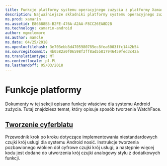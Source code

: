 ```yaml
---
title: Funkcje platformy systemu operacyjnego zużycia z platformy Xamarin.Android
description: Najważniejsze składniki platformy systemu operacyjnego zużycie
ms.prod: xamarin
ms.assetid: E86688B5-B2FE-476A-A2AA-F8CC26EA8D2B
ms.technology: xamarin-android
author: mgmclemore
ms.author: mamcle
ms.date: 04/25/2018
ms.openlocfilehash: 3e703ebb3d4705980785ec8fea6003ffc1442b54
ms.sourcegitcommit: 4b0582a0f06598f3ff8ad5b817946459fed3c42a
ms.translationtype: MT
ms.contentlocale: pl-PL
ms.lasthandoff: 05/03/2018
---
```

# <a name="platform-features"></a>Funkcje platformy

Dokumenty w tej sekcji opisano funkcje właściwe dla systemu Android zużycia. Tutaj znajdziesz temat, który opisuje sposób tworzenia WatchFace.
 
##  <a name="creating-a-watch-faceandroidwearplatformcreating-a-watchfacemd"></a>[Tworzenie cyferblatu](~/android/wear/platform/creating-a-watchface.md)

Przewodnik krok po kroku dotyczące implementowania niestandardowych czujki krój usługi dla systemu Android nosić. Instrukcje tworzenia pozbawionego włókien dół cyfrowe czujki krój usługi, a następnie więcej kodu jest dodane do utworzenia krój czujki analogowy stylu z dodatkowych funkcji.
